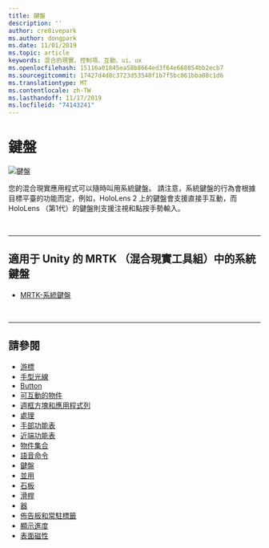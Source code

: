 ```yaml
---
title: 鍵盤
description: ''
author: cre8ivepark
ms.author: dongpark
ms.date: 11/01/2019
ms.topic: article
keywords: 混合的現實、控制項、互動、ui、ux
ms.openlocfilehash: 15116a01845ea58b8664ed3f64e668854bb2ecb7
ms.sourcegitcommit: 17427d4d8c3723d53540f1b7f5bc061bba08c1d6
ms.translationtype: MT
ms.contentlocale: zh-TW
ms.lasthandoff: 11/17/2019
ms.locfileid: "74143241"
---
```

# <a name="keyboard"></a>鍵盤

![鍵盤](images/UX/UX_Hero_Keyboard.jpg)

您的混合現實應用程式可以隨時叫用系統鍵盤。 請注意，系統鍵盤的行為會根據目標平臺的功能而定，例如，HoloLens 2 上的鍵盤會支援直接手互動，而 HoloLens （第1代）的鍵盤則支援注視和點按手勢輸入。


<br>

---

## <a name="system-keyboard-in-mrtkmixed-reality-toolkit-for-unity"></a>適用于 Unity 的 MRTK （混合現實工具組）中的系統鍵盤

* [MRTK-系統鍵盤](https://microsoft.github.io/MixedRealityToolkit-Unity/Documentation/README_SystemKeyboard.html)

<br>

---

## <a name="see-also"></a>請參閱

* [游標](cursors.md)
* [手型光線](point-and-commit.md)
* [Button](button.md)
* [可互動的物件](interactable-object.md)
* [週框方塊和應用程式列](app-bar-and-bounding-box.md)
* [處理](direct-manipulation.md)
* [手部功能表](hand-menu.md)
* [近端功能表](near-menu.md)
* [物件集合](object-collection.md)
* [語音命令](voice-input.md)
* [鍵盤](keyboard.md)
* [並用](tooltip.md)
* [石板](slate.md)
* [滑桿](slider.md)
* [器](shader.md)
* [佈告板和常駐標籤](billboarding-and-tag-along.md)
* [顯示進度](progress.md)
* [表面磁性](surface-magnetism.md)
